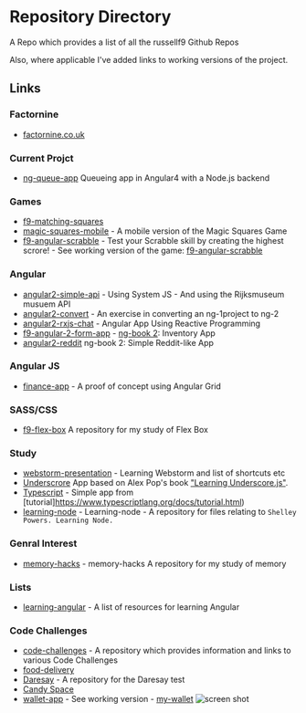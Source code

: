 # Repository Directory
A Repo which provides a list of all the russellf9 Github Repos

Also, where applicable I've added links to working versions of the project.

## Links

### Factornine
* [factornine.co.uk](https://github.com/russellf9/factornine.co.uk)

### Current Projct
* [ng-queue-app](https://github.com/russellf9/ng-queue-app) Queueing app in Angular4 with a Node.js backend


### Games
* [f9-matching-squares](https://github.com/russellf9/f9-matching-squares)
* [magic-squares-mobile](https://github.com/russellf9/magic-squares-mobile) - A mobile version of the Magic Squares Game
* [f9-angular-scrabble](https://github.com/russellf9/f9-angular-scrabble) - Test your Scrabble skill by creating the highest scrore! - See working version of the game: [f9-angular-scrabble](http://factornine.co.uk/f9-scrabble)

### Angular 
* [angular2-simple-api](https://github.com/russellf9/angular2-simple-api) - Using System JS - And using the Rijksmuseum musuem API
* [angular2-convert](https://github.com/russellf9/angular2-convert) -  An exercise in converting an ng-1project to ng-2
* [angular2-rxjs-chat](https://github.com/russellf9/angular2-rxjs-chat) - Angular App Using Reactive Programming
* [f9-angular-2-form-app](https://github.com/russellf9/f9-angular-2-form-app) - [ng-book 2](https://github.com/ng-book): Inventory App
* [angular2-reddit](https://github.com/russellf9/angular2-reddit) ng-book 2: Simple Reddit-like App

### Angular JS
* [finance-app](https://github.com/russellf9/finance-app) - A proof of concept using Angular Grid

### SASS/CSS
- [f9-flex-box](https://github.com/russellf9/f9-flex-box) A repository for my study of Flex Box

### Study
* [webstorm-presentation](https://github.com/russellf9/webstorm-presentation) - Learning Webstorm and list of shortcuts etc
* [Underscrore](https://github.com/russellf9/underscore-dev) App based on Alex Pop's book ["Learning Underscore.js"](http://bit.ly/1JwvBOO).
* [Typescript](https://github.com/russellf9/typescript-test) - Simple app from [tutorial]https://www.typescriptlang.org/docs/tutorial.html)
* [learning-node](https://github.com/russellf9/learning-node) - Learning-node - A repository for files relating to `Shelley Powers. Learning Node.`

### Genral Interest
* [memory-hacks](https://github.com/russellf9/memory-hacks) - memory-hacks A repository for my study of memory

### Lists
* [learning-angular](https://github.com/russellf9/learning-angular) - A list of resources for learning Angular

### Code Challenges

* [code-challenges](https://github.com/russellf9/code-challenges) - A repository which provides information and links to various Code Challenges
* [food-delivery](https://github.com/russellf9/food-delivery)
* [Daresay](https://github.com/russellf9/daresay-test) - A repository for the Daresay test
* [Candy Space](https://github.com/russellf9/candy-space)
* [wallet-app](https://github.com/russellf9/wallet-app) - See working version - [my-wallet](http://factornine.co.uk/my-wallet/#/)
![screen shot](https://user-images.githubusercontent.com/4911915/29967585-3f9f1c0a-8f0f-11e7-8822-64b92e1d6fa5.png?v=4&s=100 )

